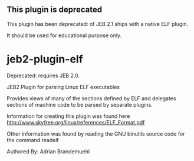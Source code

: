 ## This plugin is deprecated

This plugin has been deprecated: of JEB 2.1 ships with a native ELF plugin.

It should be used for educational purpose only.


# jeb2-plugin-elf

Deprecated: requires JEB 2.0.

JEB2 Plugin for parsing Linux ELF executables

Provides views of many of the sections defined by ELF and delegates sections of
machine code to be parsed by separate plugins.

Information for creating this plugin was found
here http://www.skyfree.org/linux/references/ELF_Format.pdf

Other information was found by reading the GNU binutils source code for the command readelf

Authored By: Adrian Brandemuehl
